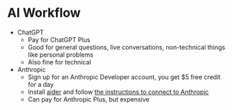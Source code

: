 # AI Workflow

* ChatGPT
    * Pay for ChatGPT Plus
    * Good for general questions, live conversations, non-technical things like personal problems
    * Also fine for technical
* Anthropic
    * Sign up for an Anthropic Developer account, you get $5 free credit for a day
    * Install [aider](https://github.com/Aider-AI/aider) and follow [the instructions to connect to Anthropic](https://aider.chat/docs/llms/anthropic.html)
    * Can pay for Anthropic Plus, but expensive
